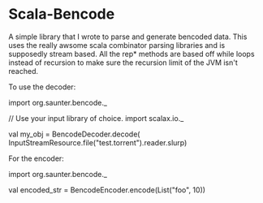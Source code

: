 Scala-Bencode
=============

A simple library that I wrote to parse and generate bencoded data. This uses
the really awsome scala combinator parsing libraries and is supposedly stream
based. All the rep* methods are based off while loops instead of recursion to
make sure the recursion limit of the JVM isn't reached.

To use the decoder:

import org.saunter.bencode._

// Use your input library of choice.
import scalax.io._

val my_obj = BencodeDecoder.decode(
    InputStreamResource.file("test.torrent").reader.slurp)

For the encoder:

import org.saunter.bencode._

val encoded_str = BencodeEncoder.encode(List("foo", 10))
